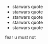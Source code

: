 * starwars quote
* starwars quote
* starwars quote
* starwars quote
* starwars quote

fear u must not
